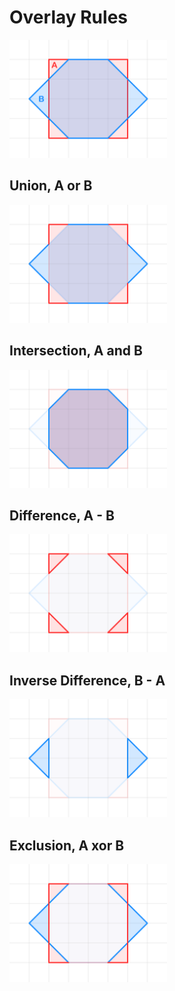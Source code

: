 # Overlay Rules

<img src="ab.svg" alt="AB" style="width:50%;">

## Union, A or B
<img src="union.svg" alt="Union" style="width:50%;">

## Intersection, A and B
<img src="intersection.svg" alt="Intersection" style="width:50%;">

## Difference, A - B
<img src="difference_ab.svg" alt="Difference" style="width:50%;">

## Inverse Difference, B - A
<img src="difference_ba.svg" alt="Inverse Difference" style="width:50%;">

## Exclusion, A xor B
<img src="exclusion.svg" alt="Exclusion" style="width:50%;">
